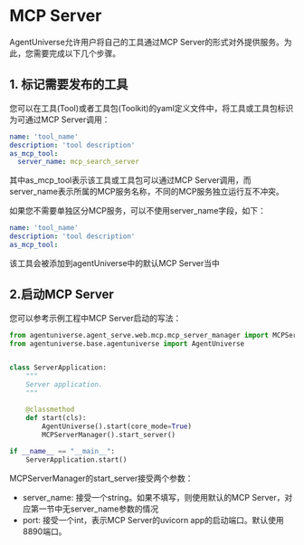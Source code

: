 # MCP Server

AgentUniverse允许用户将自己的工具通过MCP Server的形式对外提供服务。为此，您需要完成以下几个步骤。

## 1. 标记需要发布的工具
您可以在工具(Tool)或者工具包(Toolkit)的yaml定义文件中，将工具或工具包标识为可通过MCP Server调用：

```yaml
name: 'tool_name'
description: 'tool description'
as_mcp_tool:
  server_name: mcp_search_server
```
其中as_mcp_tool表示该工具或工具包可以通过MCP Server调用，而server_name表示所属的MCP服务名称，不同的MCP服务独立运行互不冲突。

如果您不需要单独区分MCP服务，可以不使用server_name字段，如下：
```yaml
name: 'tool_name'
description: 'tool description'
as_mcp_tool:
```
该工具会被添加到agentUniverse中的默认MCP Server当中

## 2.启动MCP Server
您可以参考示例工程中MCP Server启动的写法：
```python
from agentuniverse.agent_serve.web.mcp.mcp_server_manager import MCPServerManager
from agentuniverse.base.agentuniverse import AgentUniverse


class ServerApplication:
    """
    Server application.
    """

    @classmethod
    def start(cls):
        AgentUniverse().start(core_mode=True)
        MCPServerManager().start_server()
        
if __name__ == "__main__":
    ServerApplication.start()
```
MCPServerManager的start_server接受两个参数：
- server_name: 接受一个string。如果不填写，则使用默认的MCP Server，对应第一节中无server_name参数的情况
- port: 接受一个int，表示MCP Server的uvicorn app的启动端口。默认使用8890端口。